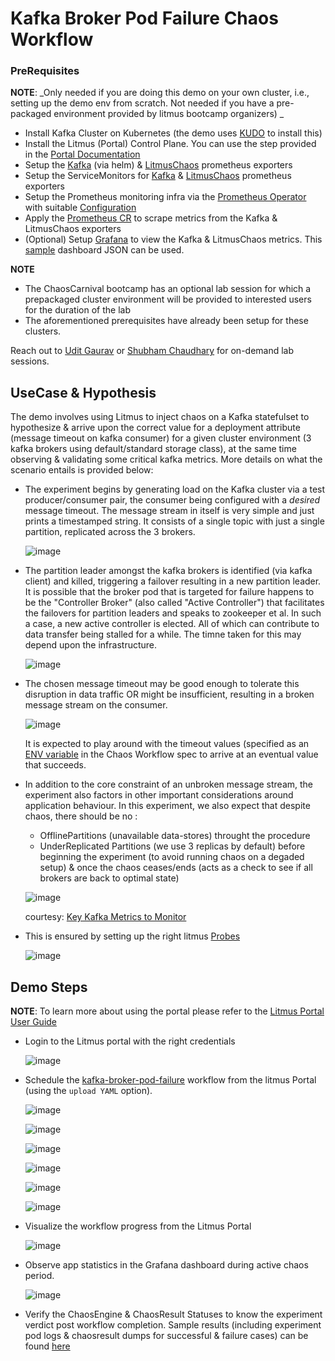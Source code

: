 # Kafka Broker Pod Failure Chaos Workflow 


### PreRequisites 

**NOTE**: _Only needed if you are doing this demo on your own cluster, i.e., setting up the demo env from scratch. Not needed if you have a pre-packaged environment provided by litmus bootcamp organizers) _

- Install Kafka Cluster on Kubernetes (the demo uses [KUDO](https://kudo.dev/docs/runbooks/kafka/install.html#installing-the-operator) to install this)
- Install the Litmus (Portal) Control Plane. You can use the step provided in the [Portal Documentation](https://github.com/litmuschaos/litmus/tree/master/litmus-portal#applying-k8s-manifest)
- Setup the [Kafka](./kafka-exporter-helm) (via helm) & [LitmusChaos](./chaos-exporter) prometheus exporters
- Setup the ServiceMonitors for [Kafka](./service-monitors/kafka-exporter-service-monitor.yaml) & [LitmusChaos](./service-monitors/chaos-exporter-service-monitor.yaml) prometheus exporters
- Setup the Prometheus monitoring infra via the [Prometheus Operator](https://github.com/litmuschaos/litmus/tree/master/monitoring/utils/prometheus/prometheus-operator) with suitable [Configuration](https://github.com/litmuschaos/litmus/tree/master/monitoring/utils/prometheus/prometheus-configuration)
- Apply the [Prometheus CR](./prometheus/prometheus.yaml) to scrape metrics from the Kafka & LitmusChaos exporters
- (Optional) Setup [Grafana](https://github.com/litmuschaos/litmus/tree/master/monitoring/utils/grafana) to view the Kafka & LitmusChaos metrics. This [sample](./grafana/kafka-jmx.json) dashboard JSON can be used.

**NOTE**

- The ChaosCarnival bootcamp has an optional lab session for which a prepackaged cluster environment will be provided to interested users for the duration of the lab
- The aforementioned prerequisites have already been setup for these clusters. 

Reach out to [Udit Gaurav](udit.gaurav@mayadata.io) or [Shubham Chaudhary](shubham.chaudhary@mayadata.io) for on-demand lab sessions. 

## UseCase & Hypothesis 

The demo involves using Litmus to inject chaos on a Kafka statefulset to hypothesize & arrive upon the correct value for a deployment attribute (message timeout on kafka consumer) for a given cluster environment (3 kafka brokers using default/standard storage class), at the same time observing & validating some critical kafka metrics. More details on what the scenario entails is provided below: 

- The experiment begins by generating load on the Kafka cluster via a test producer/consumer pair, the consumer being configured with a _desired_ message timeout. The message stream in itself is very simple and just prints a timestamped string. It consists of a single topic with just a single partition, replicated across the 3 brokers. 

  ![image](https://user-images.githubusercontent.com/21166217/109115336-efe30680-7764-11eb-90c3-016890e923f7.png)

- The partition leader amongst the kafka brokers is identified (via kafka client) and killed, triggering a failover resulting in a new partition leader. It is possible that the broker pod that is targeted for failure happens to be the "Controller Broker" (also called "Active Controller") that facilitates the failovers for partition leaders and speaks to zookeeper et al. In such a case, a new active controller is elected. All of which can contribute to data transfer being stalled for a while. The timne taken for this may depend upon the infrastructure. 

  ![image](https://user-images.githubusercontent.com/21166217/109115795-9202ee80-7765-11eb-9f2d-67fbeafdc16f.png)

- The chosen message timeout may be good enough to tolerate this disruption in data traffic OR might be insufficient, resulting in a broken message stream on the consumer. 

  ![image](https://user-images.githubusercontent.com/21166217/109116891-3d607300-7767-11eb-9046-29589336cbe2.png)
  
  It is expected to play around with the timeout values (specified as an [ENV variable](https://github.com/chaoscarnival/bootcamps/blob/90d5e3e17194ed8effa1f290e52602c173a52c45/day1-kafkaChaos/chaos-workflow/kafka-wf-probe.yaml#L104) in the Chaos Workflow spec to arrive at an eventual value that succeeds. 

- In addition to the core constraint of an unbroken message stream, the experiment also factors in other important considerations around application behaviour. In this experiment, we also expect that despite chaos, there should be no : 

  - OfflinePartitions (unavailable data-stores) throught the procedure 
  - UnderReplicated Partitions (we use 3 replicas by default) before beginning the experiment (to avoid running chaos on a degaded setup) & once the chaos ceases/ends (acts as a check to see if all brokers are back to optimal state)

  ![image](https://user-images.githubusercontent.com/21166217/109117980-b6ac9580-7768-11eb-94db-502ee4ff92ad.png)
  
  courtesy: [Key Kafka Metrics to Monitor](https://sematext.com/blog/kafka-metrics-to-monitor/#:~:text=Offline%20partitions%20represent%20data%20stores,to%20reassign%20partitions%20when%20needed.)

- This is ensured by setting up the right litmus [Probes](https://docs.litmuschaos.io/docs/litmus-probe/)

  ![image](https://user-images.githubusercontent.com/21166217/109118845-dc866a00-7769-11eb-9e52-40c6e089594f.png)


## Demo Steps 

**NOTE**: To learn more about using the portal please
refer to the [Litmus Portal User Guide](https://docs.google.com/document/d/1fiN25BrZpvqg0UkBCuqQBE7Mx8BwDGC8ss2j2oXkZNA/edit#)

- Login to the Litmus portal with the right credentials

  ![image](https://user-images.githubusercontent.com/21166217/109124301-c62fdc80-7770-11eb-94c8-a2fba299d7b8.png)

- Schedule the [kafka-broker-pod-failure](./chaos-workflow/kafka-wf-probe.yaml) workflow from the litmus Portal (using the `upload YAML` option). 

  ![image](https://user-images.githubusercontent.com/21166217/109124549-10b15900-7771-11eb-8a04-ba706f2d29e0.png)
  
  ![image](https://user-images.githubusercontent.com/21166217/109124732-45bdab80-7771-11eb-9d44-52bd7ccf071a.png)
  
  ![image](https://user-images.githubusercontent.com/21166217/109124921-7998d100-7771-11eb-96cd-605c8dd61966.png)
  
  ![image](https://user-images.githubusercontent.com/21166217/109125010-933a1880-7771-11eb-83b9-7245e20a0e54.png)
  
  ![image](https://user-images.githubusercontent.com/21166217/109125105-ae0c8d00-7771-11eb-9256-b5fd99e83869.png)
  
  ![image](https://user-images.githubusercontent.com/21166217/109125181-c2e92080-7771-11eb-9bb8-59b4de29efc7.png)

- Visualize the workflow progress from the Litmus Portal

  ![image](https://user-images.githubusercontent.com/21166217/109125289-e4e2a300-7771-11eb-8080-7feb8583ff56.png)
  
- Observe app statistics in the Grafana dashboard during active chaos period. 

  ![image](https://user-images.githubusercontent.com/21166217/109116687-f4a8ba00-7766-11eb-9149-26ef50066d83.png)
  

- Verify the ChaosEngine & ChaosResult Statuses to know the experiment verdict post workflow completion. Sample results (including experiment pod logs & chaosresult dumps for successful & failure cases) can be found [here](./results)




